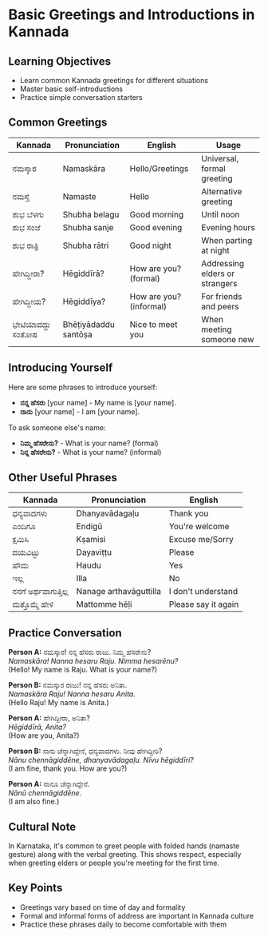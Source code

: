 # Basic Greetings and Introductions in Kannada

## Learning Objectives
- Learn common Kannada greetings for different situations
- Master basic self-introductions
- Practice simple conversation starters

## Common Greetings

| Kannada | Pronunciation | English | Usage |
|---------|---------------|---------|-------|
| ನಮಸ್ಕಾರ | Namaskāra | Hello/Greetings | Universal, formal greeting |
| ನಮಸ್ತೆ | Namaste | Hello | Alternative greeting |
| ಶುಭ ಬೆಳಗು | Shubha belagu | Good morning | Until noon |
| ಶುಭ ಸಂಜೆ | Shubha sanje | Good evening | Evening hours |
| ಶುಭ ರಾತ್ರಿ | Shubha rātri | Good night | When parting at night |
| ಹೇಗಿದ್ದೀರಾ? | Hēgiddīrā? | How are you? (formal) | Addressing elders or strangers |
| ಹೇಗಿದ್ದೀಯ? | Hēgiddīya? | How are you? (informal) | For friends and peers |
| ಭೇಟಿಯಾದದ್ದು ಸಂತೋಷ | Bhēṭiyādaddu santōṣa | Nice to meet you | When meeting someone new |

## Introducing Yourself

Here are some phrases to introduce yourself:

- **ನನ್ನ ಹೆಸರು** [your name] - My name is [your name].
- **ನಾನು** [your name] - I am [your name].

To ask someone else's name:

- **ನಿಮ್ಮ ಹೆಸರೇನು?** - What is your name? (formal)
- **ನಿನ್ನ ಹೆಸರೇನು?** - What is your name? (informal)

## Other Useful Phrases

| Kannada | Pronunciation | English |
|---------|---------------|---------|
| ಧನ್ಯವಾದಗಳು | Dhanyavādagaḷu | Thank you |
| ಎಂದಿಗೂ | Endigū | You're welcome |
| ಕ್ಷಮಿಸಿ | Kṣamisi | Excuse me/Sorry |
| ದಯವಿಟ್ಟು | Dayaviṭṭu | Please |
| ಹೌದು | Haudu | Yes |
| ಇಲ್ಲ | Illa | No |
| ನನಗೆ ಅರ್ಥವಾಗುತ್ತಿಲ್ಲ | Nanage arthavāguttilla | I don't understand |
| ಮತ್ತೊಮ್ಮೆ ಹೇಳಿ | Mattomme hēḷi | Please say it again |

## Practice Conversation

**Person A:** ನಮಸ್ಕಾರ! ನನ್ನ ಹೆಸರು ರಾಜು. ನಿಮ್ಮ ಹೆಸರೇನು?  
*Namaskāra! Nanna hesaru Raju. Nimma hesarēnu?*  
(Hello! My name is Raju. What is your name?)

**Person B:** ನಮಸ್ಕಾರ ರಾಜು! ನನ್ನ ಹೆಸರು ಅನಿತಾ.  
*Namaskāra Raju! Nanna hesaru Anita.*  
(Hello Raju! My name is Anita.)

**Person A:** ಹೇಗಿದ್ದೀರಾ, ಅನಿತಾ?  
*Hēgiddīrā, Anita?*  
(How are you, Anita?)

**Person B:** ನಾನು ಚೆನ್ನಾಗಿದ್ದೇನೆ, ಧನ್ಯವಾದಗಳು. ನೀವು ಹೇಗಿದ್ದೀರಿ?  
*Nānu chennāgiddēne, dhanyavādagaḷu. Nīvu hēgiddīri?*  
(I am fine, thank you. How are you?)

**Person A:** ನಾನೂ ಚೆನ್ನಾಗಿದ್ದೇನೆ.  
*Nānū chennāgiddēne.*  
(I am also fine.)

## Cultural Note
In Karnataka, it's common to greet people with folded hands (namaste gesture) along with the verbal greeting. This shows respect, especially when greeting elders or people you're meeting for the first time.

## Key Points
- Greetings vary based on time of day and formality
- Formal and informal forms of address are important in Kannada culture
- Practice these phrases daily to become comfortable with them